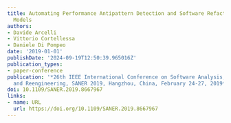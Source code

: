 ```yaml
---
title: Automating Performance Antipattern Detection and Software Refactoring in UML
  Models
authors:
- Davide Arcelli
- Vittorio Cortellessa
- Daniele Di Pompeo
date: '2019-01-01'
publishDate: '2024-09-19T12:50:39.965016Z'
publication_types:
- paper-conference
publication: '*26th IEEE International Conference on Software Analysis, Evolution
  and Reengineering, SANER 2019, Hangzhou, China, February 24-27, 2019*'
doi: 10.1109/SANER.2019.8667967
links:
- name: URL
  url: https://doi.org/10.1109/SANER.2019.8667967
---
```

